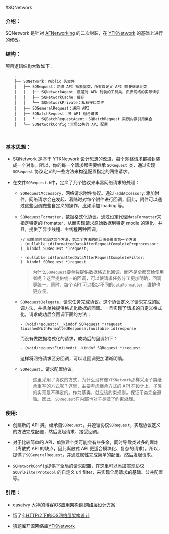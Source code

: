 #SQNetwork

### 介绍：

SQNetwork 是针对 [AFNetworking](https://github.com/AFNetworking/AFNetworking) 的二次封装，在 [YTKNetwork](https://github.com/yuantiku/YTKNetwork) 的基础上进行的修改。


### 结构：

项目逻辑结构大致如下：
```
    .
    ├── SQNetwork：Public 头文件
    │   ├── SQRequest：网络 API 抽象基类，所有自定义 API 都要继承此类
    │   │   ├── SQNetworkAgent：底层对 AFN 封装的工具类，负责网络的实际请求
    │   │   ├── SQNetworkCache：缓存
    │   │   └── SQNetworkPrivate：私有接口文件
    │   ├── SQGeneralRequest：通用 API
    │   ├── SQBatchRequest：多 API 组合请求
    │   │   └── SQBatchRequestAgent：SQBatchRequest 实例内存引用集合
    │   └── SQNetworkConfig：全局公共的 API 配置

    
```

### 基本思想：

- SQNetwork 是基于 YTKNetwork 设计思想的改进，每个网络请求都被封装成一个对象。所以，你的每一个请求都需要继承 `SQRequest` 类，通过实现 `SQRequest` 协议定义的一些方法来构造配置指定的网络请求。

- 在文件`SQRequest.h`中，定义了几个协议来丰富网络请求的处理：

	* `SQRequestAccessory`，网络请求附件协议。通过`-addAccessory:`添加附件。网络请求会在发起、着陆时对每个附件进行回调，因此，附件可以通过这些回调做些自定义的操作，比如添加 loading 等。
	* `SQRequestFormatter`，数据格式化协议。通过设定代理`dataFormatter`来指定特定的 fromatter，从而实现请求原始数据到特定 modle 的转化。并且，提供了异步线程、主线程两种回调。
		```objc
		// 如果同时实现这两个方法，第二个方法的返回值会覆盖第一个方法
		- (nullable id)formattedDataAfterRequestCompletePreprocessor:(__kindof SQRequest *)request;
		
		- (nullable id)formattedDataAfterRequestCompleteFilter:(__kindof SQRequest *)request

		```
	
		> 为什么`SQRequest`要单独提供数据格式化回调，而不是全都交给使用者呢？这里提供统一的回调，可以使请求任务分工更加明确，回调更统一。同时，每个 API 可以指定不同的`dataFormatter`，维护也更方便。
	* `SQRequestDelegate`，请求任务完成协议。这个协议定义了请求完成的回调方法，并且单独提供格式化数据的回调。一旦实现了请求的自定义格式化，请求成功后会回调下面的方法：
	  ```objc
	  - (void)request:(__kindof SQRequest *)request finishedWithFormattedResponse:(nullable id)response
	  ```
	  而没有做数据格式化的请求，成功后的回调如下：
	  ```objc
	  - (void)requestFinished:(__kindof SQRequest *)request
	  ```
	  这样将网络请求区分回调，可以让回调更加清晰明确。
	  
	* `SQRequest`，请求配置协议。

		> 这里采用了协议的方式，为什么没有像`YTKNetwork`那样采用子类继承重写的方式呢？这里，主要考虑继承方式的 API 在设计上，子类的实现是不确定的。作为基类，就应该约束规则，保证子类完全遵循。因此，`SQRequest`在内部也对子类做了约束处理。

### 使用:

- 创建新的 API 类，继承自`SQRequest`，并遵循协议`SQRequest`，实现协议定义的方法完成配置，然后发起请求、接受回调。

- 对于比较简单的 API，单独建个类可能会有些多余，同时导致类过多的爆炸（离散式 API 的缺点，因此离散式 API 更适合模块化、复杂的请求）。所以，提供了`SQGeneralRequest`，并通过属性完成简单的配置，然后发起请求。

- `SQNetworkConfig`提供了全局的请求配置，在这里可以添加实现协议 `SQUrlFilterProtocol` 的自定义 url filter，来实现全局请求的基础、公共配置等。


### 引用：
- casatwy 大神的博客[iOS应用架构谈 网络层设计方案
](https://casatwy.com/iosying-yong-jia-gou-tan-wang-luo-ceng-she-ji-fang-an.html)

- 饿了么[HTTP/2下的iOS网络层架构设计
](https://www.jianshu.com/p/a9bca62d8dab)

- 猿题库开源网络库[YTKNetwork](https://github.com/yuantiku/YTKNetwork)



